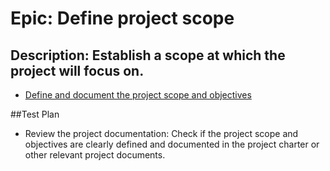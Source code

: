 # Epic: Define project scope
## Description: Establish a scope at which the project will focus on.
* [Define and document the project scope and objectives](stories/story_define.md)

##Test Plan
* Review the project documentation: Check if the project scope and objectives are clearly defined and documented in the project charter or other relevant project documents.